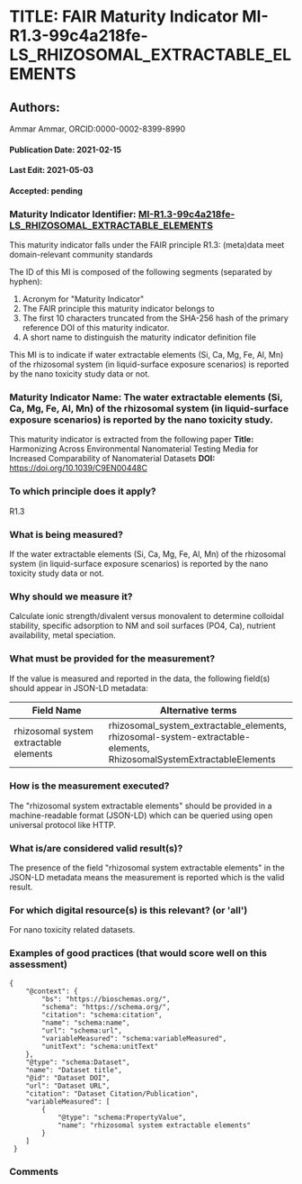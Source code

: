 # TITLE: FAIR Maturity Indicator MI-R1.3-99c4a218fe-LS_RHIZOSOMAL_EXTRACTABLE_ELEMENTS

## Authors: 
Ammar Ammar, ORCID:0000-0002-8399-8990

#### Publication Date: 2021-02-15
#### Last Edit: 2021-05-03
#### Accepted: pending

### Maturity Indicator Identifier: [MI-R1.3-99c4a218fe-LS_RHIZOSOMAL_EXTRACTABLE_ELEMENTS](https://w3id.org/fair/maturity_indicator/terms/Gen2/MI-R1.3-99c4a218fe-LS_RHIZOSOMAL_EXTRACTABLE_ELEMENTS)

This maturity indicator falls under the FAIR principle R1.3:
(meta)data meet domain-relevant community standards

The ID of this MI is composed of the following segments (separated by hyphen):
1. Acronym for "Maturity Indicator"
1. The FAIR principle this maturity indicator belongs to
1. The first 10 characters truncated from the SHA-256 hash of the primary reference DOI of this maturity indicator.
1. A short name to distinguish the maturity indicator definition file

This MI is to indicate if water extractable elements (Si, Ca, Mg, Fe, Al, Mn) of the rhizosomal system (in liquid-surface exposure scenarios) is reported by the nano toxicity study data or not.

### Maturity Indicator Name:  The water extractable elements (Si, Ca, Mg, Fe, Al, Mn) of the rhizosomal system (in liquid-surface exposure scenarios) is reported by the nano toxicity study.

This maturity indicator is extracted from the following paper 
**Title:** Harmonizing Across Environmental Nanomaterial Testing Media for Increased Comparability of Nanomaterial Datasets
**DOI:** https://doi.org/10.1039/C9EN00448C

### To which principle does it apply?  
R1.3

### What is being measured?
If the water extractable elements (Si, Ca, Mg, Fe, Al, Mn) of the rhizosomal system (in liquid-surface exposure scenarios) is reported by the nano toxicity study data or not.

### Why should we measure it?
Calculate ionic strength/divalent versus monovalent to determine colloidal stability, specific adsorption to NM and soil surfaces (PO4, Ca), nutrient availability, metal speciation.

### What must be provided for the measurement?
If the value is measured and reported in the data, the following field(s) should appear in JSON-LD metadata: 

| Field Name                             | Alternative terms                                                                                                         |
| -------------------------------------- | ------------------------------------------------------------------------------------------------------------------------- |
| rhizosomal system extractable elements | rhizosomal_system_extractable_elements,<br>rhizosomal-system-extractable-elements,<br>RhizosomalSystemExtractableElements |

### How is the measurement executed?
The "rhizosomal system extractable elements" should be provided in a machine-readable format (JSON-LD) which can be queried using open universal protocol like HTTP.

### What is/are considered valid result(s)?
The presence of the field "rhizosomal system extractable elements" in the JSON-LD metadata means the measurement is reported which is the valid result.

### For which digital resource(s) is this relevant? (or 'all')
For nano toxicity related datasets.  

### Examples of good practices (that would score well on this assessment)
```{json}
{
 	"@context": {
 		"bs": "https://bioschemas.org/",
 		"schema": "https://schema.org/",
 		"citation": "schema:citation",
 		"name": "schema:name",
 		"url": "schema:url",
 		"variableMeasured": "schema:variableMeasured",
 		"unitText": "schema:unitText"
 	},
 	"@type": "schema:Dataset",
 	"name": "Dataset title",
 	"@id": "Dataset DOI",
 	"url": "Dataset URL",
 	"citation": "Dataset Citation/Publication",
 	"variableMeasured": [
 		{
 			"@type": "schema:PropertyValue",
 			"name": "rhizosomal system extractable elements"
 		}
 	]
 }
```

### Comments

